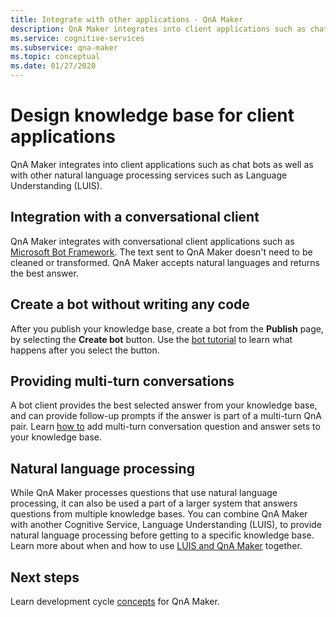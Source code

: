 ```yaml
---
title: Integrate with other applications - QnA Maker
description: QnA Maker integrates into client applications such as chat bots as well as with other natural language processing services such as Language Understanding (LUIS).
ms.service: cognitive-services
ms.subservice: qna-maker
ms.topic: conceptual
ms.date: 01/27/2020
---
```


# Design knowledge base for client applications

QnA Maker integrates into client applications such as chat bots as well as with other natural language processing services such as Language Understanding (LUIS).

## Integration with a conversational client

QnA Maker integrates with conversational client applications such as [Microsoft Bot Framework](https://dev.botframework.com/). The text sent to QnA Maker doesn't need to be cleaned or transformed. QnA Maker accepts natural languages and returns the best answer.

## Create a bot without writing any code

After you publish your knowledge base, create a bot from the **Publish** page, by selecting the **Create bot** button. Use the [bot tutorial](../Quickstarts/create-publish-knowledge-base.md) to learn what happens after you select the button.

## Providing multi-turn conversations

A bot client provides the best selected answer from your knowledge base, and can provide follow-up prompts if the answer is part of a multi-turn QnA pair. Learn [how to](../how-to/multiturn-conversation.md) add multi-turn conversation question and answer sets to your knowledge base.

## Natural language processing

While QnA Maker processes questions that use natural language processing, it can also be used a part of a larger system that answers questions from multiple knowledge bases. You can combine QnA Maker with another Cognitive Service, Language Understanding (LUIS), to provide natural language processing before getting to a specific knowledge base. Learn more about when and how to use [LUIS and QnA Maker](../../luis/choose-natural-language-processing-service.md?toc=/azure/cognitive-services/qnamaker/toc.json) together.

## Next steps

Learn development cycle [concepts](development-lifecycle-knowledge-base.md) for QnA Maker.